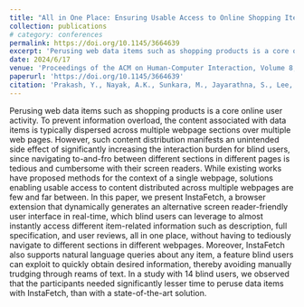 ```yaml
---
title: "All in One Place: Ensuring Usable Access to Online Shopping Items for Blind Users"
collection: publications
# category: conferences
permalink: https://doi.org/10.1145/3664639
excerpt: 'Perusing web data items such as shopping products is a core online user activity. To prevent information overload, the content associated with data items is typically dispersed across multiple webpage sections over multiple web pages. However, such content distribution manifests an unintended side effect of significantly increasing the interaction burden for blind users, since navigating to-and-fro between different sections in different pages is tedious and cumbersome with their screen readers. While existing works have proposed methods for the context of a single webpage, solutions enabling usable access to content distributed across multiple webpages are few and far between. In this paper, we present InstaFetch, a browser extension that dynamically generates an alternative screen reader-friendly user interface in real-time, which blind users can leverage to almost instantly access different item-related information such as description, full specification, and user reviews, all in one place, without having to tediously navigate to different sections in different webpages. Moreover, InstaFetch also supports natural language queries about any item, a feature blind users can exploit to quickly obtain desired information, thereby avoiding manually trudging through reams of text. In a study with 14 blind users, we observed that the participants needed significantly lesser time to peruse data items with InstaFetch, than with a state-of-the-art solution.'
date: 2024/6/17
venue: 'Proceedings of the ACM on Human-Computer Interaction, Volume 8, Issue EICS'
paperurl: 'https://doi.org/10.1145/3664639'
citation: 'Prakash, Y., Nayak, A.K., Sunkara, M., Jayarathna, S., Lee, H.N. and Ashok, V., 2024. All in One Place: Ensuring Usable Access to Online Shopping Items for Blind Users. Proceedings of the ACM on Human-Computer Interaction, 8(EICS), pp.1-25.'
---
```


Perusing web data items such as shopping products is a core online user activity. To prevent information overload, the content associated with data items is typically dispersed across multiple webpage sections over multiple web pages. However, such content distribution manifests an unintended side effect of significantly increasing the interaction burden for blind users, since navigating to-and-fro between different sections in different pages is tedious and cumbersome with their screen readers. While existing works have proposed methods for the context of a single webpage, solutions enabling usable access to content distributed across multiple webpages are few and far between. In this paper, we present InstaFetch, a browser extension that dynamically generates an alternative screen reader-friendly user interface in real-time, which blind users can leverage to almost instantly access different item-related information such as description, full specification, and user reviews, all in one place, without having to tediously navigate to different sections in different webpages. Moreover, InstaFetch also supports natural language queries about any item, a feature blind users can exploit to quickly obtain desired information, thereby avoiding manually trudging through reams of text. In a study with 14 blind users, we observed that the participants needed significantly lesser time to peruse data items with InstaFetch, than with a state-of-the-art solution.

